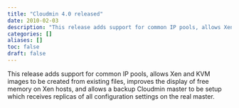 ```yaml
---
title: "Cloudmin 4.0 released"
date: 2010-02-03
description: "This release adds support for common IP pools, allows Xen and KVM images to be created from..."
categories: []
aliases: []
toc: false
draft: false
---
```

This release adds support for common IP pools, allows Xen and KVM images to be created from existing files, improves the display of free memory on Xen hosts, and allows a backup Cloudmin master to be setup which receives replicas of all configuration settings on the real master.

